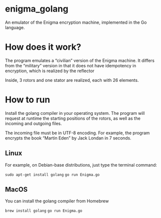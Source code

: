 # enigma_golang
An emulator of the Enigma encryption machine, implemented in the Go language. 

# How does it work?

The program emulates a “civilian” version of the Enigma machine. It differs from the “military” version in that it does not have idempotency in encryption, which is realized by the reflector

Inside, 3 rotors and one stator are realized, each with 26 elements.

# How to run 

Install the golang compiler in your operating system. The program will request at runtime the starting positions of the rotors, as well as the incoming and outgoing files. 

The incoming file must be in UTF-8 encoding. For example, the program encrypts the book “Martin Eden” by Jack Londan in 7 seconds.

## Linux
For example, on Debian-base distributions, just type the terminal command:

`sudo apt-get install golang`
`go run Enigma.go`

## MacOS

You can install the golang compiler from Homebrew

`brew install golang`
`go run Enigma.go`
